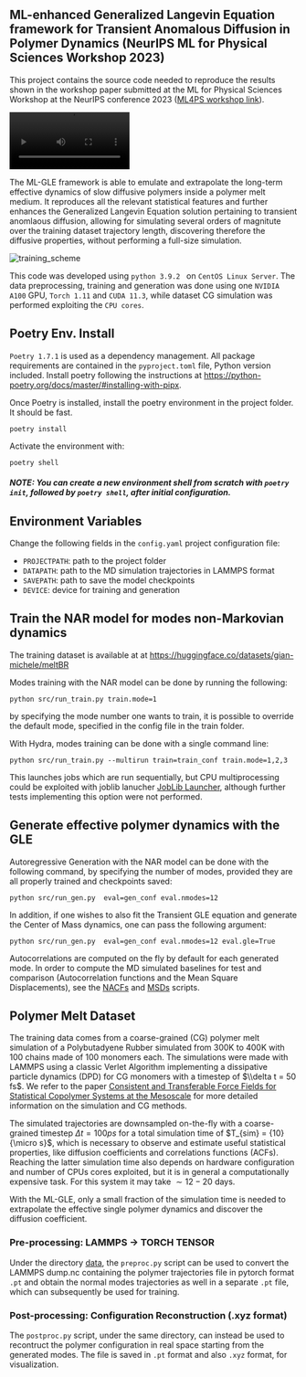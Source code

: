 ## ML-enhanced Generalized Langevin Equation framework for Transient Anomalous Diffusion in Polymer Dynamics (NeurIPS ML for Physical Sciences Workshop 2023)

This project contains the source code needed to reproduce the results shown in the workshop paper submitted at the ML for Physical Sciences Workshop at the NeurIPS conference 2023 ([ML4PS workshop link](https://ml4physicalsciences.github.io/2023/)). 

                                                 
<video width="210" height="100" src="https://github.com/Gian-Michele-Cherchi/ml-gle/assets/43932730/a02179c8-d518-44bb-8ef2-32f9887fd154"></video>


The ML-GLE framework is able to emulate and extrapolate the long-term effective dynamics of slow diffusive polymers inside a polymer melt medium. It reproduces all the relevant statistical features and further enhances the Generalized Langevin Equation solution pertaining to transient anomlaous diffusion, allowing for simulating several orders of magnitute over the training dataset trajectory length, discovering therefore the diffusive properties, without performing a full-size simulation. 

![training_scheme](https://github.com/Gian-Michele-Cherchi/ml-gle/assets/43932730/256f5633-63a1-4c9b-8e2d-097f5b797982)

This code was developed using ```python 3.9.2 ``` on ```CentOS Linux Server```. The data preprocessing, training and generation was done using one ```NVIDIA A100``` GPU,  ```Torch 1.11``` and  ```CUDA 11.3```, while dataset CG simulation was performed exploiting the ```CPU cores```. 

## Poetry Env. Install
```Poetry 1.7.1``` is used as a dependency management. All package requirements are contained in the ```pyproject.toml``` file, Python version included. 
Install poetry following the instructions at https://python-poetry.org/docs/master/#installing-with-pipx.

Once Poetry is installed, install the poetry environment in the project folder. It should be fast. 
```
poetry install
```
Activate the environment with:
```
poetry shell
```
##### NOTE: You can create a new environment shell from scratch with  ```poetry init```, followed by ```poetry shell```, after initial configuration. 
## Environment Variables

Change the following fields in the ```config.yaml``` project configuration file:
- ```PROJECTPATH```: path to the project folder
- ```DATAPATH```: path to the MD simulation trajectories in LAMMPS format
- ```SAVEPATH```: path to save the model checkpoints
-  ```DEVICE```: device for training and generation

## Train the NAR model for modes non-Markovian dynamics

The training dataset is available at at https://huggingface.co/datasets/gian-michele/meltBR

Modes training with the NAR model can be done by running the following:

```
python src/run_train.py train.mode=1
```
by specifying the mode number one wants to train, it is possible to override the default mode, specified in the config file in the train folder. 

With Hydra, modes training can be done with a single command line: 
```
python src/run_train.py --multirun train=train_conf train.mode=1,2,3
```
This launches jobs which are run sequentially, but CPU multiprocessing could be exploited with joblib lanucher [JobLib Launcher](https://hydra.cc/docs/plugins/joblib_launcher/), although further tests implementing this option were not performed. 

## Generate effective polymer dynamics with the GLE
Autoregressive Generation with the NAR model can be done with the following command, by specifying the number of modes, provided they are all properly trained and checkpoints saved: 
```
python src/run_gen.py  eval=gen_conf eval.nmodes=12
```
In addition, if one wishes to also fit the Transient GLE equation and generate the Center of Mass dynamics, one can pass the following argument: 
```
python src/run_gen.py  eval=gen_conf eval.nmodes=12 eval.gle=True
```
Autocorrelations are computed on the fly by default for each generated mode. 
In order to compute the MD simulated baselines for test and comparison (Autocorrelation functions and the Mean Square Displacements), see the [NACFs](src/nacfs_.py) and [MSDs](src/msd_.py) scripts.

## Polymer Melt Dataset
The training data comes from a coarse-grained (CG) polymer melt simulation of a Polybutadyene Rubber simulated from 300K to 400K with 100 chains made of 100 monomers each. The simulations were made with LAMMPS using a classic Verlet Algorithm implementing a dissipative particle dynamics (DPD) for CG monomers with a timestep of $\\delta t = 50 fs$. We refer to the paper [Consistent and Transferable Force Fields for Statistical Copolymer Systems at the Mesoscale](https://pubs.acs.org/doi/10.1021/acs.jctc.2c00945) for more detailed information on the simulation and CG methods. 

The simulated trajectories are downsampled on-the-fly with a coarse-grained timestep $\Delta t = {100}{ps}$ for a total simulation time of $T_{sim} = {10}{\micro s}$, which is necessary to observe and estimate useful statistical properties, like diffusion coefficients and correlations functions (ACFs). Reaching the latter simulation time also depends on hardware configuration and number of CPUs cores exploited, but it is in general a computationally expensive task. For this system it may take $\sim 12-20$ days.  

With the ML-GLE, only a small fraction of the simulation time is needed to extrapolate the effective single polymer dynamics and discover the diffusion coefficient. 

### Pre-processing: LAMMPS -> TORCH TENSOR
Under the directory [data](src/data), the ```preproc.py``` script can be used to convert the LAMMPS dump.nc containing the polymer trajectories file in pytorch format ```.pt``` and obtain the normal modes trajectories as well in a separate ```.pt``` file, which can subsequently be used for training. 
### Post-processing: Configuration Reconstruction (.xyz format)
The ```postproc.py``` script, under the same directory, can instead be used to recontruct the polymer configuration in real space starting from the generated modes. The file is saved in ```.pt``` format and also ```.xyz``` format, for visualization. 






